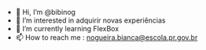 - 👋 Hi, I’m @bibinog
- 👀 I’m interested in adquirir novas experiências
- 🌱 I’m currently learning FlexBox
- 📫 How to reach me : nogueira.bianca@escola.pr.gov.br

